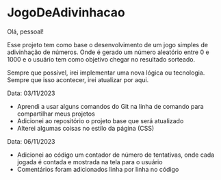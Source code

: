 # JogoDeAdivinhacao

Olá, pessoal!

Esse projeto tem como base o desenvolvimento de um jogo simples de adivinhação de números. Onde é gerado um número aleatório entre 0 e 1000 e o usuário tem como objetivo chegar no resultado sorteado.

Sempre que possível, irei implementar uma nova lógica ou tecnologia. Sempre que isso acontecer, irei atualizar por aqui.


Data: 03/11/2023

- Aprendi a usar alguns comandos do Git na linha de comando para compartilhar meus projetos
- Adicionei ao repositório o projeto base que será atualizado
- Alterei algumas coisas no estilo da página (CSS)

Data: 06/11/2023

- Adicionei ao código um contador de número de tentativas, onde cada jogada é contada e mostrada na tela para o usuário
- Comentários foram adicionados linha por linha no código 
